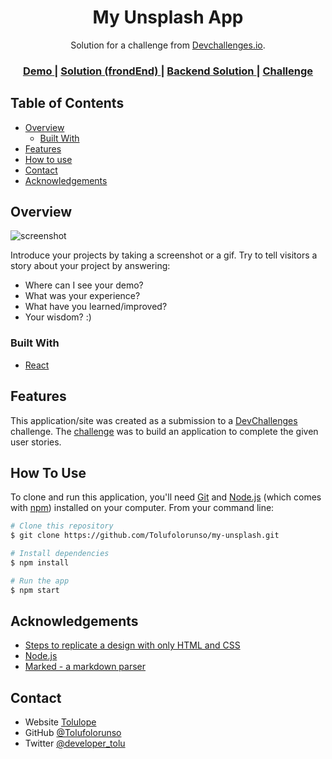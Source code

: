 <!-- Please update value in the {}  -->

<h1 align="center">My Unsplash App</h1>

<div align="center">
   Solution for a challenge from  <a href="http://devchallenges.io" target="_blank">Devchallenges.io</a>.
</div>

<div align="center">
  <h3>
    <a href="https://{your-demo-link.your-domain}">
      Demo
    </a>
    <span> | </span>
    <a href="https://https://github.com/Tolufolorunso/my-unsplash">
      Solution (frondEnd)
    </a>
    <span> | </span>
    <a href="https://https://github.com/Tolufolorunso/my-unsplash">
      Backend Solution
    </a>
    <span> | </span>
    <a href="https://devchallenges.io/challenges/rYyhwJAxMfES5jNQ9YsP">
      Challenge
    </a>
  </h3>
</div>

<!-- TABLE OF CONTENTS -->

## Table of Contents

- [Overview](#overview)
  - [Built With](#built-with)
- [Features](#features)
- [How to use](#how-to-use)
- [Contact](#contact)
- [Acknowledgements](#acknowledgements)

<!-- OVERVIEW -->

## Overview

![screenshot](https://user-images.githubusercontent.com/16707738/92399059-5716eb00-f132-11ea-8b14-bcacdc8ec97b.png)

Introduce your projects by taking a screenshot or a gif. Try to tell visitors a
story about your project by answering:

- Where can I see your demo?
- What was your experience?
- What have you learned/improved?
- Your wisdom? :)

### Built With

<!-- This section should list any major frameworks that you built your project using. Here are a few examples.-->

- [React](https://reactjs.org/)

## Features

<!-- List the features of your application or follow the template. Don't share the figma file here :) -->

This application/site was created as a submission to a
[DevChallenges](https://devchallenges.io/challenges) challenge. The
[challenge](https://devchallenges.io/challenges/rYyhwJAxMfES5jNQ9YsP) was to
build an application to complete the given user stories.

## How To Use

<!-- Example: -->

To clone and run this application, you'll need [Git](https://git-scm.com) and
[Node.js](https://nodejs.org/en/download/) (which comes with
[npm](http://npmjs.com)) installed on your computer. From your command line:

```bash
# Clone this repository
$ git clone https://github.com/Tolufolorunso/my-unsplash.git

# Install dependencies
$ npm install

# Run the app
$ npm start
```

## Acknowledgements

<!-- This section should list any articles or add-ons/plugins that helps you to complete the project. This is optional but it will help you in the future. For example: -->

- [Steps to replicate a design with only HTML and CSS](https://devchallenges-blogs.web.app/how-to-replicate-design/)
- [Node.js](https://nodejs.org/)
- [Marked - a markdown parser](https://github.com/chjj/marked)

## Contact

- Website [Tolulope](https://tolufolorunso.herokuapp.com/)
- GitHub [@Tolufolorunso](https://github.com/Tolufolorunso)
- Twitter [@developer_tolu](https://twitter.com/developer_tolu)
